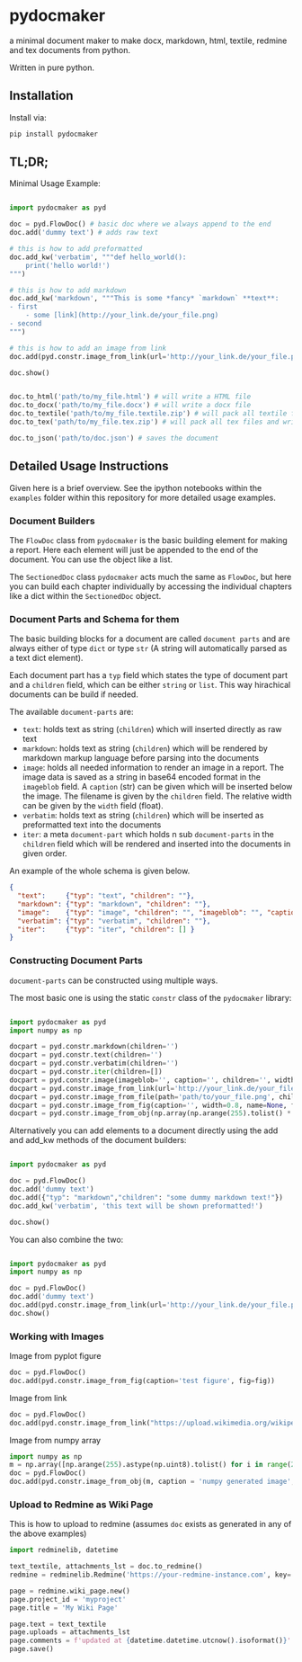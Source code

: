 # pydocmaker
a minimal document maker to make docx, markdown, html, textile, redmine and tex documents from python.

Written in pure python. 


## Installation

Install via:

```bash
pip install pydocmaker
```


## TL;DR;


Minimal Usage Example:

```python

import pydocmaker as pyd

doc = pyd.FlowDoc() # basic doc where we always append to the end
doc.add('dummy text') # adds raw text

# this is how to add preformatted
doc.add_kw('verbatim', """def hello_world():
    print('hello world!')
""")

# this is how to add markdown
doc.add_kw('markdown', """This is some *fancy* `markdown` **text**: 
- first
    - some [link](http://your_link.de/your_file.png)
- second
""")

# this is how to add an image from link
doc.add(pyd.constr.image_from_link(url='http://your_link.de/your_file.png', caption='', children='', width=0.8))

doc.show()


doc.to_html('path/to/my_file.html') # will write a HTML file
doc.to_docx('path/to/my_file.docx') # will write a docx file
doc.to_textile('path/to/my_file.textile.zip') # will pack all textile files and write them to a zip archive
doc.to_tex('path/to/my_file.tex.zip') # will pack all tex files and write them to a zip archive

doc.to_json('path/to/doc.json') # saves the document
```


## Detailed Usage Instructions

Given here is a brief overview. See the ipython notebooks within the `examples` folder within this repository for more detailed usage examples. 

### Document Builders

The `FlowDoc` class from `pydocmaker` is the basic building element for making a report. Here each element will just be appended to the end of the document. You can use the object like a list.

The `SectionedDoc` class `pydocmaker` acts much the same as `FlowDoc`, but here you can build each chapter individually by accessing the individual chapters like a dict within the `SectionedDoc` object. 

### Document Parts and Schema for them

The basic building blocks for a document are called `document parts` and are always either of type `dict` or type `str` (A string will automatically parsed as a text dict element). 

Each document part has a `typ` field which states the type of document part and a `children` field, which can be either `string` or `list`. This way hirachical documents can be build if needed. 

The available `document-parts` are:
- `text`: holds text as string (`children`) which will inserted directly as raw text
- `markdown`: holds text as string (`children`) which will be rendered by markdown markup language before parsing into the documents
- `image`: holds all needed information to render an image in a report. The image data is saved as a string in base64 encoded format in the `imageblob` field. A `caption` (str) can be given which will be inserted below the image. The filename is given by the `children` field. The relative width can be given by the `width` field (float). 
- `verbatim`: holds text as string (`children`) which will be inserted as preformatted text into the documents
- `iter`: a meta `document-part` which holds n sub `document-parts` in the `children` field which will be rendered and inserted into the documents in given order. 

An example of the whole schema is given below.

```json
{
  "text":     {"typ": "text", "children": ""},
  "markdown": {"typ": "markdown", "children": ""},
  "image":    {"typ": "image", "children": "", "imageblob": "", "caption": "", "width": 0.8},
  "verbatim": {"typ": "verbatim", "children": ""},
  "iter":     {"typ": "iter", "children": [] }
}
```


### Constructing Document Parts

`document-parts` can be constructed using multiple ways. 

The most basic one is using the static `constr` class of the `pydocmaker` library:

```python

import pydocmaker as pyd
import numpy as np

docpart = pyd.constr.markdown(children='')
docpart = pyd.constr.text(children='')
docpart = pyd.constr.verbatim(children='')
docpart = pyd.constr.iter(children=[])
docpart = pyd.constr.image(imageblob='', caption='', children='', width=0.8)
docpart = pyd.constr.image_from_link(url='http://your_link.de/your_file.png', caption='', children='', width=0.8)
docpart = pyd.constr.image_from_file(path='path/to/your_file.png', children='', caption='', width=0.8)
docpart = pyd.constr.image_from_fig(caption='', width=0.8, name=None, fig=None)
docpart = pyd.constr.image_from_obj(np.array(np.arange(255).tolist() * 255, dtype="uint8"), caption = '', width=0.8, name=None)
```

Alternatively you can add elements to a document directly using the add and add_kw methods of the document builders:


```python

import pydocmaker as pyd

doc = pyd.FlowDoc()
doc.add('dummy text')
doc.add({"typ": "markdown","children": "some dummy markdown text!"})
doc.add_kw('verbatim', 'this text will be shown preformatted!')

doc.show()

```

You can also combine the two:

```python

import pydocmaker as pyd
import numpy as np

doc = pyd.FlowDoc()
doc.add('dummy text')
doc.add(pyd.constr.image_from_link(url='http://your_link.de/your_file.png', caption='', children='', width=0.8))
doc.show()

```

### Working with Images

Image from pyplot figure

```python
doc = pyd.FlowDoc()
doc.add(pyd.constr.image_from_fig(caption='test figure', fig=fig))
```

Image from link

```python
doc = pyd.FlowDoc()
doc.add(pyd.constr.image_from_link("https://upload.wikimedia.org/wikipedia/en/b/b7/Logo_of_the_Max_Planck_Society.png"))
```

Image from numpy array 

```python
import numpy as np
m = np.array([np.arange(255).astype(np.uint8).tolist() for i in range(255)], dtype=np.uint8)
doc = pyd.FlowDoc()
doc.add(pyd.constr.image_from_obj(m, caption = 'numpy generated image', width=0.8, name=None))
```

### Upload to Redmine as Wiki Page

This is how to upload to redmine (assumes `doc` exists as generated in any of the above examples)

```python
import redminelib, datetime

text_textile, attachments_lst = doc.to_redmine()
redmine = redminelib.Redmine('https://your-redmine-instance.com', key='my_token')

page = redmine.wiki_page.new()
page.project_id = 'myproject'
page.title = 'My Wiki Page'

page.text = text_textile
page.uploads = attachments_lst
page.comments = f'updated at {datetime.datetime.utcnow().isoformat()}'
page.save()
```